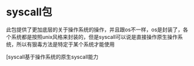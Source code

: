 # syscall包

此包提供了更加底层的关于操作系统的操作，并且跟os不一样，os是封装了，各个系统都是按照unix风格来封装的，但是syscall可以说是直接操作原生操作系统，所以有狠毒方法是特定于某个系统才能使用


[syscall基于操作系统的原生syscall能力